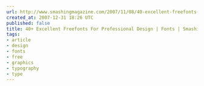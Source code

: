 ```yaml
---
url: http://www.smashingmagazine.com/2007/11/08/40-excellent-freefonts-for-professional-design/
created_at: 2007-12-31 18:26 UTC
published: false
title: 40+ Excellent Freefonts For Professional Design | Fonts | Smashing Magazine
tags:
- article
- design
- fonts
- free
- graphics
- typography
- type
---
```



